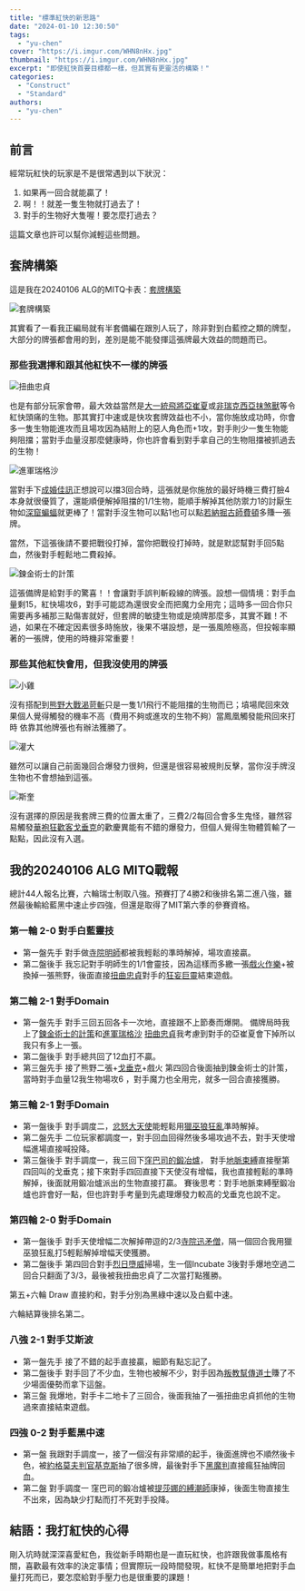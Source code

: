 ```yaml
---
title: "標準紅快的新思路"
date: "2024-01-10 12:30:50"
tags:
  - "yu-chen"
cover: "https://i.imgur.com/WHN8nHx.jpg"
thumbnail: "https://i.imgur.com/WHN8nHx.jpg"
excerpt: "即使紅快首要目標都一樣，但其實有更靈活的構築！"
categories:
  - "Construct"
  - "Standard"
authors:
  - "yu-chen"
---
```


## 前言

經常玩紅快的玩家是不是很常遇到以下狀況：

1. 如果再一回合就能贏了！
2. 啊！！就差一隻生物就打過去了！
3. 對手的生物好大隻喔！要怎麼打過去？

這篇文章也許可以幫你減輕這些問題。

## 套牌構築

這是我在20240106 ALG的MITQ卡表：[套牌構築](https://www.mtggoldfish.com/deck/6106984)

![套牌構築](https://i.imgur.com/fziKzbs.jpg)

其實看了一看我正編局就有半套備編在跟別人玩了，除非對到白藍控之類的牌型，大部分的牌張都會用的到，差別是能不能發揮這張牌最大效益的問題而已。

### 那些我選擇和跟其他紅快不一樣的牌張

![扭曲忠貞](https://cards.scryfall.io/large/front/3/8/382d6085-79b9-48f7-8949-9f44dde2c753.jpg?1692938579)

也是有部分玩家會帶，最大效益當然是[大一統飛將亞崔夏](https://cards.scryfall.io/large/front/4/a/4a1f905f-1d55-4d02-9d24-e58070793d3f.jpg?1676519555)或[非瑞克西亞抹煞獸](https://cards.scryfall.io/large/front/6/7/67a9c38b-6b3a-4056-a87c-fc48446f854f.jpg?1675957044)等令紅快頭痛的生物。那其實打中速或是快攻套牌效益也不小，當你施放成功時，你會多一隻生物能進攻而且場攻因為結附上的惡人角色而+1攻，對手則少一隻生物能夠阻擋；當對手血量沒那麼健康時，你也許會看到對手拿自己的生物阻擋被抓過去的生物！

![進軍瑞格沙](https://i.imgur.com/LqSal77.jpg)

當對手下[成婚佳訊](https://scryfall.com/card/vow/45/wedding-announcement-wedding-festivity)正想說可以擋3回合時，這張就是你施放的最好時機三費打臉4本身就很優質了，還能順便解掉阻擋的1/1生物，能順手解掉其他防禦力1的討厭生物如[深窟蝙蝠](https://cards.scryfall.io/large/front/6/9/69c68c95-b788-43b1-9f22-1b22c5a00b25.jpg?1699044121)就更棒了！當對手沒生物可以點1也可以點[若納掘古師費頓](https://cards.scryfall.io/large/front/5/c/5ca4cb0e-63ad-4275-a27f-da476260b467.jpg?1674421139)多賺一張牌。

當然，下這張後請不要把戰役打掉，當你把戰役打掉時，就是默認幫對手回5點血，然後對手輕鬆地二費殺掉。

![鍊金術士的計策](https://cards.scryfall.io/large/front/a/8/a8fbf5d3-4677-4bf0-891f-57d6dcddaff7.jpg?1643590637)

這張備牌是給對手的驚喜！！會讓對手誤判斬殺線的牌張。設想一個情境：對手血量剩15，紅快場攻6，對手可能認為還很安全而把魔力全用完；這時多一回合你只需要再多補那三點傷害就好，但套牌的敏捷生物或是燒牌那麼多，其實不難！不過，如果在不確定因素很多時施放，後果不堪設想，是一張風險極高，但投報率顯著的一張牌，使用的時機非常重要！

### 那些其他紅快會用，但我沒使用的牌張

![小雞](https://cards.scryfall.io/large/front/7/6/76bdc912-61da-428d-b0d7-3a38676a402a.jpg?1673307472)

沒有搭配到[熊野大戰渴苛斬](https://scryfall.com/card/neo/152/kumano-faces-kakkazan-etching-of-kumano)只是一隻1/1飛行不能阻擋的生物而已；墳場爬回來效果個人覺得觸發的機率不高（費用不夠或進攻的生物不夠）當鳳凰觸發能飛回來打時 依靠其他牌張也有辦法獲勝了。

![灌大](https://cards.scryfall.io/large/front/e/e/eef5a0ae-5907-42c9-a097-3f973737e392.jpg?1692938394)

雖然可以讓自己前面幾回合爆發力很夠，但還是很容易被規則反擊，當你沒手牌沒生物也不會想抽到這張。

![斯奎](https://cards.scryfall.io/large/front/3/c/3cd907ed-9c68-4bd6-af92-6244909fdf8b.jpg?1673307521)

沒有選擇的原因是我套牌三費的位置太重了，三費2/2每回合會多生鬼怪，雖然容易觸發[華袍狂歡客戈垂克](https://cards.scryfall.io/large/front/f/e/fe93ef82-51de-40ad-9b52-8f3fd11c144f.jpg?1692938249)的歡慶異能有不錯的爆發力，但個人覺得生物體質輸了一點點，因此沒有入選。

## 我的20240106 ALG MITQ戰報

總計44人報名比賽，六輪瑞士制取八強。預賽打了4勝2和後排名第二進八強，雖然最後輸給藍黑中速止步四強，但還是取得了MIT第六季的參賽資格。

### 第一輪 2-0 對手白藍靈技

- 第一盤先手 對手做[寺院明師](https://cards.scryfall.io/large/front/7/5/75665c2f-a100-4e3f-be8e-b5cc3c9a090b.jpg?1682202772)都被我輕鬆的準時解掉，場攻直接贏。
- 第二盤後手 我忘記對手明師生的1/1會靈技，因為這樣而多繳一張[戲火作樂](https://cards.scryfall.io/large/front/6/f/6f1a6c60-a8c4-44c2-b1ea-d3befbabdf43.jpg?1636223358)+被換掉一張熊野，後面直接[扭曲忠貞](https://cards.scryfall.io/large/front/3/8/382d6085-79b9-48f7-8949-9f44dde2c753.jpg?1692938579)對手的[狂妄巨靈](https://cards.scryfall.io/large/front/3/5/35095a68-b7c0-4805-b0b6-6ca15a338692.jpg?1673306736)結束遊戲。

### 第二輪 2-1 對手Domain

- 第一盤先手 對手三回五回各卡一次地，直接跟不上節奏而爆開。
  備牌局時我上了[鍊金術士的計策](https://cards.scryfall.io/large/front/a/8/a8fbf5d3-4677-4bf0-891f-57d6dcddaff7.jpg?1643590637)和[進軍瑞格沙](https://scryfall.com/card/mom/148/invasion-of-regatha-disciples-of-the-inferno)
  [扭曲忠貞](https://cards.scryfall.io/large/front/3/8/382d6085-79b9-48f7-8949-9f44dde2c753.jpg?1692938579)我考慮到對手的亞崔夏會下掉所以我只有多上一張。
- 第二盤後手 對手總共回了12血打不贏。
- 第三盤先手 接了熊野二張+[戈垂克](<(https://cards.scryfall.io/large/front/f/e/fe93ef82-51de-40ad-9b52-8f3fd11c144f.jpg?1692938249)>)+戲火
  第四回合後面抽到鍊金術士的計策，當時對手血量12我生物場攻6 ，對手魔力也全用完，就多一回合直接獲勝。

### 第三輪 2-1 對手Domain

- 第一盤後手 對手調度二，[忿怒大天使](https://cards.scryfall.io/large/front/2/d/2d00bab2-e95d-4296-a805-2a05e7640efb.jpg?1673306308)能輕鬆用[獵巫狼狂亂](https://cards.scryfall.io/large/front/6/4/649025a7-79d1-4d7c-b1db-d46bcf5a1ae2.jpg?1692938651)準時解掉。
- 第二盤先手 二位玩家都調度一，對手回血回得然後多場攻過不去，對手天使增幅進場直接喊投降。
- 第三盤後手 對手調度一，我三回下[窪巴司的鍛冶爐](https://cards.scryfall.io/large/front/6/8/68f9f9d8-9ea0-4608-a79c-a09a87918186.jpg?1675957116)，
  對手[地脈束縛](https://cards.scryfall.io/large/front/3/c/3c3ac3dd-35db-447f-8674-37b4680a1ef7.jpg?1673306500)直接壓第四回叫的戈垂克；接下來對手四回直接下天使沒有增幅，我也直接輕鬆的準時解掉，後面就用鍛冶爐派出的生物直接打贏。
  賽後思考：對手地脈束縛壓鍛冶爐也許會好一點，但也許對手考量到先處理爆發力較高的戈垂克也說不定。

### 第四輪 2-0 對手Domain

- 第一盤後手 對手天使增幅二次解掉帶逗的2/3[寺院迅矛僧](https://cards.scryfall.io/large/front/d/6/d6bfa227-4309-40ed-952c-279595eab17e.jpg?1701690543)，隔一個回合我用獵巫狼狂亂打5輕鬆解掉增幅天使獲勝。
- 第二盤後手 第四回合對手[烈日墮威](https://cards.scryfall.io/large/front/3/2/32e29c7d-ed4b-4eff-b3c2-d99e5b63ef8d.jpg?1682202915)掃場，生一個Incubate 3後對手爆地空過二回合只翻面了3/3，最後被我扭曲忠貞了二次當打點獲勝。

第五+六輪 Draw 直接約和，對手分別為黑綠中速以及白藍中速。

六輪結算後排名第二。

### 八強 2-1 對手艾斯波

- 第一盤先手 接了不錯的起手直接贏，細節有點忘記了。
- 第二盤後手 對手回了不少血，生物也被解不少，對手因為[叛教幫傳道士](https://cards.scryfall.io/large/front/8/9/89345f55-2b32-4356-945a-d56dded39909.jpg?1699044158)賺了不少場面優勢而拿下這盤。
- 第三盤 我爆地，對手卡二地卡了三回合，後面我抽了一張扭曲忠貞抓他的生物過來直接結束遊戲。

### 四強 0-2 對手藍黑中速

- 第一盤 我跟對手調度一，接了一個沒有非常順的起手，後面進牌也不順然後卡色，被[約格莫夫判官基克斯](https://cards.scryfall.io/large/front/2/c/2c76f7e0-37e7-4e87-93a3-a25ba0674645.jpg?1675567458)抽了很多牌，最後對手下[黑魔判](https://cards.scryfall.io/large/front/d/6/d67be074-cdd4-41d9-ac89-0a0456c4e4b2.jpg?1674057568)直接瘋狂抽牌回血。
- 第二盤 對手調度一 窪巴司的鍛冶爐被[提莎娜的縛潮師](https://cards.scryfall.io/large/front/9/0/907b3d1d-8c85-4707-80b5-c4d832df9846.jpg?1699043973)康掉，後面生物直接生不出來，因為缺少打點而打不死對手投降。

## 結語：我打紅快的心得

剛入坑時就深深喜愛紅色，我從新手時期也是一直玩紅快，也許跟我做事風格有關，喜歡最有效率的決定事情；但實際玩一段時間發現，紅快不是簡單地把對手血量打死而已，要怎麼給對手壓力也是很重要的課題！
